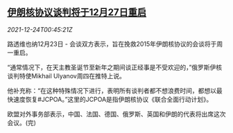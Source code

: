 <!--1640307662000-->
[伊朗核协议谈判将于12月27日重启](https://cn.reuters.com/article/iran-nuclear-talks-restarting-1223-thur-idCNKBS2J300Z)
------

<div><i>2021-12-24T00:45:21Z</i></div><p>路透维也纳12月23日 - 会谈双方表示，旨在挽救2015年伊朗核协议的会谈将于周一重启。</p><p>“通常情况下，在天主教圣诞节至新年之期间谈正经事是不受欢迎的，”俄罗斯伊核谈判特使Mikhail Ulyanov周四在推特上说。</p><p>他补充称：“在这种特殊情况下进行，表明所有谈判者都不想浪费时间，都想以最快速度恢复#JCPOA。”这里的JCPOA是指伊朗核协议《联合全面行动计划》。</p><p>欧盟对外事务部表示，中国、法国、德国、俄罗斯、英国和伊朗的代表将出席这次会议。(完)</p>

